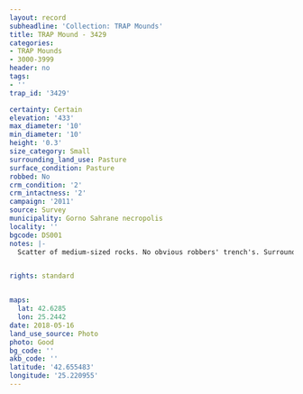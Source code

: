 ```yaml
---
layout: record
subheadline: 'Collection: TRAP Mounds'
title: TRAP Mound - 3429
categories:
- TRAP Mounds
- 3000-3999
header: no
tags:
- ''
trap_id: '3429'

certainty: Certain
elevation: '433'
max_diameter: '10'
min_diameter: '10'
height: '0.3'
size_category: Small
surrounding_land_use: Pasture
surface_condition: Pasture
robbed: No
crm_condition: '2'
crm_intactness: '2'
campaign: '2011'
source: Survey
municipality: Gorno Sahrane necropolis
locality: ''
bgcode: DS001
notes: |-
  Scatter of medium-sized rocks. No obvious robbers' trench's. Surrounded by 3 other mounds.


rights: standard


maps:
  lat: 42.6285
  lon: 25.2442
date: 2018-05-16
land_use_source: Photo
photo: Good
bg_code: ''
akb_code: ''
latitude: '42.655483'
longitude: '25.220955'
---
```

